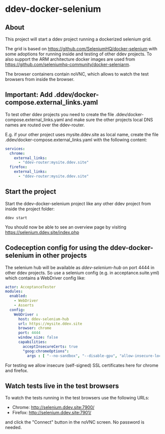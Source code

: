 # ddev-docker-selenium

## About

This project will start a ddev project running a dockerized selenium grid.

The grid is based on https://github.com/SeleniumHQ/docker-selenium with some adoptions for running inside and
testing of other ddev projects. To also support the ARM architecture docker images are used from
https://github.com/seleniumhq-community/docker-seleniarm.

The browser containers contain noVNC, which allows to watch the test browsers from inside the browser. 

## Important: Add .ddev/docker-compose.external_links.yaml

To test other ddev projects you need to create the file .ddev/docker-compose.external_links.yaml and make sure the
other projects local DNS names are routed over the ddev-router.

E.g. if your other project uses mysite.ddev.site as local name, create the file .ddev/docker-compose.external_links.yaml
with the following content:

```yaml
services:
  chrome:
    external_links:
      - "ddev-router:mysite.ddev.site"
  firefox:
    external_links:
      - "ddev-router:mysite.ddev.site"
```

## Start the project

Start the ddev-docker-selenium project like any other ddev project from inside the project folder:

```shell
ddev start
```

You should now be able to see an overview page by visiting https://selenium.ddev.site/index.php

## Codeception config for using the ddev-docker-selenium in other projects

The selenium hub will be available as *ddev-selenium-hub* on port 4444 in other ddev projects.
So use a selenium config (e.g. in acceptance.suite.yml) which contains a WebDriver config like:

```yaml
actor: AcceptanceTester
modules:
  enabled:
    - WebDriver
    - Asserts
  config:
    WebDriver :
      host: ddev-selenium-hub
      url: https://mysite.ddev.site
      browser: chrome
      port: 4444
      window_size: false
      capabilities:
        acceptInsecureCerts: true
        "goog:chromeOptions":
          args : [ "--no-sandbox", "--disable-gpu", "allow-insecure-localhost", "--ignore-certificate-errors" ]
```

For testing we allow insecure (self-signed) SSL certificates here for chrome and firefox.

## Watch tests live in the test browsers

To watch the tests running in the test browsers use the following URLs:

- Chrome: http://selenium.ddev.site:7900/
- Firefox: http://selenium.ddev.site:7901/

and click the "Connect" button in the noVNC screen. No password is needed.






